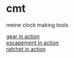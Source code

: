 # cmt
meine clock making tools

[gear in action](http://jsfiddle.net/dz7y84o0/47/)  
[escapement in action](http://jsfiddle.net/dz7y84o0/20/)   
[ratchet in action](http://jsfiddle.net/dz7y84o0/31/)  
